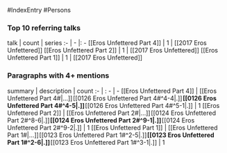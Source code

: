 #IndexEntry #Persons

### Top 10 referring talks
talk | count | series
:- | - |: -
[[Eros Unfettered Part 4]] | 1 | [[2017 Eros Unfettered]]
[[Eros Unfettered Part 2]] | 1 | [[2017 Eros Unfettered]]
[[Eros Unfettered Part 1]] | 1 | [[2017 Eros Unfettered]]

### Paragraphs with 4+ mentions
summary | description | count
:- | : - | -
[[Eros Unfettered Part 4]] | [[Eros Unfettered Part 4#\|...]] [[0126 Eros Unfettered Part 4#^4-4\|.]] **[[0126 Eros Unfettered Part 4#^4-5\|.]]** [[0126 Eros Unfettered Part 4#^5-1\|.]] | 1
[[Eros Unfettered Part 2]] | [[Eros Unfettered Part 2#\|...]] [[0124 Eros Unfettered Part 2#^8-6\|.]] **[[0124 Eros Unfettered Part 2#^9-1\|.]]** [[0124 Eros Unfettered Part 2#^9-2\|.]] | 1
[[Eros Unfettered Part 1]] | [[Eros Unfettered Part 1#\|...]] [[0123 Eros Unfettered Part 1#^2-5\|.]] **[[0123 Eros Unfettered Part 1#^2-6\|.]]** [[0123 Eros Unfettered Part 1#^3-1\|.]] | 1

